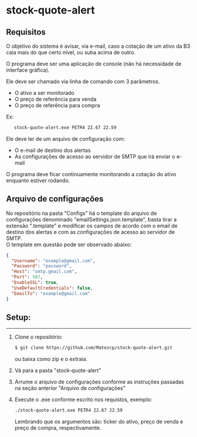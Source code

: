 # stock-quote-alert  

## Requisitos

O objetivo do sistema é avisar, via e-mail, caso a cotação de um ativo da B3 caia mais do que certo nível, ou suba acima de outro.

O programa deve ser uma aplicação de console (não há necessidade de interface gráfica).

Ele deve ser chamado via linha de comando com 3 parâmetros.

- O ativo a ser monitorado
- O preço de referência para venda
- O preço de referência para compra

Ex:

```bash
   stock-quote-alert.exe PETR4 22.67 22.59 
```

Ele deve ler de um arquivo de configuração com:  

- O e-mail de destino dos alertas
- As configurações de acesso ao servidor de SMTP que irá enviar o e-mail

O programa deve ficar continuamente monitorando a cotação do ativo enquanto estiver rodando.

## Arquivo de configurações

No repositório na pasta "Configs" há o template do arquivo de configurações denominado "emailSettings.json.template", basta tirar a extensão ".template" e modificar os campos de acordo com o email de destino dos alertas e com as configurações de acesso ao servidor de SMTP.  
O template em questão pode ser observado abaixo:  

```json
{
  "Username": "example@gmail.com",
  "Password": "password",
  "Host": "smtp.gmail.com",
  "Port": 587,
  "EnableSSL": true,
  "UseDefaultCredentials": false,
  "EmailTo": "example@gmail.com"
}
```
## Setup:
---------------------------  
1. Clone o repositório:

   ```bash
   $ git clone https://github.com/Matezcp/stock-quote-alert.git
   ```
   
   ou baixa como zip e o extraia.
2. Vá para a pasta "stock-quote-alert"
3. Arrume o arquivo de configurações conforme as instruções passadas na seção anterior "Arquivo de configurações"
4. Execute o .exe conforme escrito nos requistos, exemplo:  

   ```bash
   ./stock-quote-alert.exe PETR4 22.67 22.59
   ```
   
   Lembrando que os argumentos são: ticker do ativo, preço de venda e preço de compra, respectivamente.
